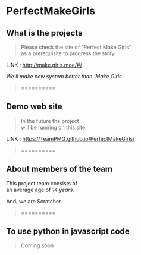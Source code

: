 # PerfectMakeGirls

## What is the projects
>Please check the site of "Perfect Make Girls"  
>as a prerequisite to progress the story.  

LINK : http://make.girls.moe/#/  

*We'll make new system *better than* 'Make Girls'.*

>==========

## Demo web site
>In the future the project  
>will be running on this site.  

LINK : https://TeamPMG.github.io/PerfectMakeGirls/

>==========

## About members of the team  

This project team consists of  
an average age of *14 years.*  

And, we are Scratcher.  

>==========  

## To use python in javascript code  

>Coming soon
